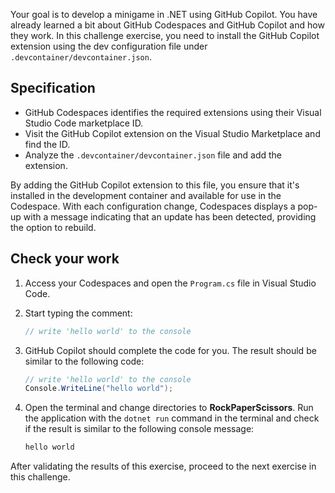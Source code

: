 Your goal is to develop a minigame in .NET using GitHub Copilot. You have already learned a bit about GitHub Codespaces and GitHub Copilot and how they work. In this challenge exercise, you need to install the GitHub Copilot extension using the dev configuration file under `.devcontainer/devcontainer.json`.

## Specification

- GitHub Codespaces identifies the required extensions using their Visual Studio Code marketplace ID.
- Visit the GitHub Copilot extension on the Visual Studio Marketplace and find the ID.
- Analyze the `.devcontainer/devcontainer.json` file and add the extension.

By adding the GitHub Copilot extension to this file, you ensure that it's installed in the development container and available for use in the Codespace. With each configuration change, Codespaces displays a pop-up with a message indicating that an update has been detected, providing the option to rebuild.

## Check your work

1. Access your Codespaces and open the `Program.cs` file in Visual Studio Code.
2. Start typing the comment:

    ```csharp
    // write 'hello world' to the console
    ```

3. GitHub Copilot should complete the code for you. The result should be similar to the following code:

    ```csharp
    // write 'hello world' to the console
    Console.WriteLine("hello world");
    ```

4. Open the terminal and change directories to **RockPaperScissors**. Run the application with the `dotnet run` command in the terminal and check if the result is similar to the following console message:

    ```bash
    hello world
    ```

After validating the results of this exercise, proceed to the next exercise in this challenge.
